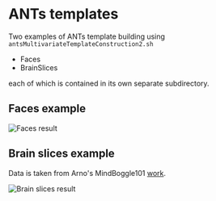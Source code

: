 ANTs templates
=======================

Two examples of ANTs template building using `antsMultivariateTemplateConstruction2.sh`

* Faces
* BrainSlices

each of which is contained in its own separate subdirectory.

Faces example
-----------------------

![Faces result](https://raw2.github.com/ntustison/TemplateBuildingExample/master/Figures/FacesResult.png)

Brain slices example
-----------------------

Data is taken from Arno's MindBoggle101 [work](http://www.frontiersin.org/Brain_Imaging_Methods/10.3389/fnins.2012.00171/full).

![Brain slices result](https://raw2.github.com/ntustison/TemplateBuildingExample/master/Figures/BrainSlicesResult.png)
